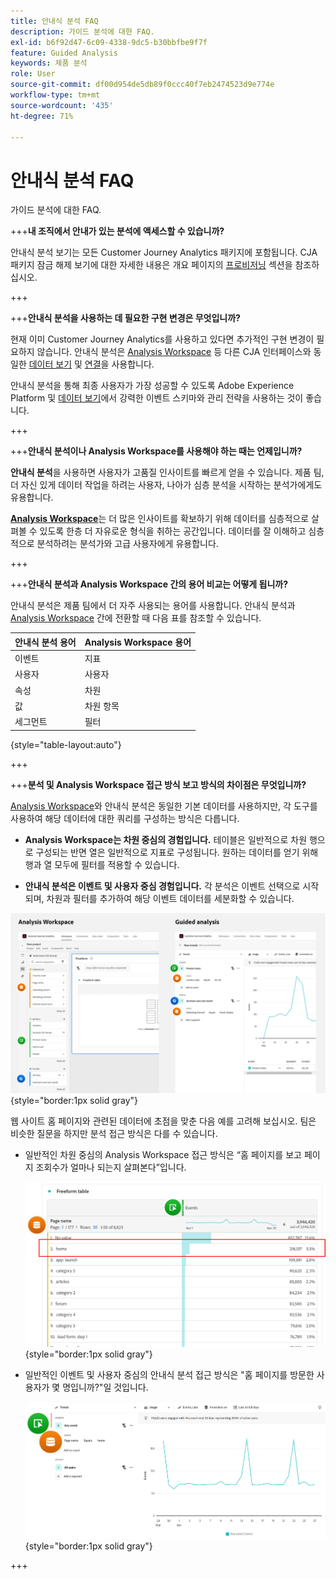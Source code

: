 ```yaml
---
title: 안내식 분석 FAQ
description: 가이드 분석에 대한 FAQ.
exl-id: b6f92d47-6c09-4338-9dc5-b30bbfbe9f7f
feature: Guided Analysis
keywords: 제품 분석
role: User
source-git-commit: df00d954de5db89f0ccc40f7eb2474523d9e774e
workflow-type: tm+mt
source-wordcount: '435'
ht-degree: 71%

---
```


# 안내식 분석 FAQ

가이드 분석에 대한 FAQ.

+++**내 조직에서 안내가 있는 분석에 액세스할 수 있습니까?**

안내식 분석 보기는 모든 Customer Journey Analytics 패키지에 포함됩니다. CJA 패키지 잠금 해제 보기에 대한 자세한 내용은 개요 페이지의 [프로비저닝](overview.md#provisioning) 섹션을 참조하십시오.

+++

+++**안내식 분석을 사용하는 데 필요한 구현 변경은 무엇입니까?**

현재 이미 Customer Journey Analytics를 사용하고 있다면 추가적인 구현 변경이 필요하지 않습니다. 안내식 분석은 [Analysis Workspace](../analysis-workspace/home.md) 등 다른 CJA 인터페이스와 동일한 [데이터 보기](../data-views/data-views.md) 및 [연결](../connections/overview.md)을 사용합니다.

안내식 분석을 통해 최종 사용자가 가장 성공할 수 있도록 Adobe Experience Platform 및 [데이터 보기](../data-views/data-views.md)에서 강력한 이벤트 스키마와 관리 전략을 사용하는 것이 좋습니다.

+++

+++**안내식 분석이나 Analysis Workspace를 사용해야 하는 때는 언제입니까?**

**안내식 분석**&#x200B;을 사용하면 사용자가 고품질 인사이트를 빠르게 얻을 수 있습니다. 제품 팀, 더 자신 있게 데이터 작업을 하려는 사용자, 나아가 심층 분석을 시작하는 분석가에게도 유용합니다.

**[Analysis Workspace](../analysis-workspace/home.md)**&#x200B;는 더 많은 인사이트를 확보하기 위해 데이터를 심층적으로 살펴볼 수 있도록 한층 더 자유로운 형식을 취하는 공간입니다. 데이터를 잘 이해하고 심층적으로 분석하려는 분석가와 고급 사용자에게 유용합니다.

+++

+++**안내식 분석과 Analysis Workspace 간의 용어 비교는 어떻게 됩니까?**

안내식 분석은 제품 팀에서 더 자주 사용되는 용어를 사용합니다. 안내식 분석과 [Analysis Workspace](../analysis-workspace/home.md) 간에 전환할 때 다음 표를 참조할 수 있습니다.

| 안내식 분석 용어 | Analysis Workspace 용어 |
| --- | --- |
| 이벤트 | 지표 |
| 사용자 | 사용자 |
| 속성 | 차원 |
| 값 | 차원 항목 |
| 세그먼트 | 필터 |

{style="table-layout:auto"}

+++

+++**분석 및 Analysis Workspace 접근 방식 보고 방식의 차이점은 무엇입니까?**

[Analysis Workspace](../analysis-workspace/home.md)와 안내식 분석은 동일한 기본 데이터를 사용하지만, 각 도구를 사용하여 해당 데이터에 대한 쿼리를 구성하는 방식은 다릅니다.

* **Analysis Workspace는 차원 중심의 경험입니다.** 테이블은 일반적으로 차원 행으로 구성되는 반면 열은 일반적으로 지표로 구성됩니다. 원하는 데이터를 얻기 위해 행과 열 모두에 필터를 적용할 수 있습니다.

* **안내식 분석은 이벤트 및 사용자 중심 경험입니다.** 각 분석은 이벤트 선택으로 시작되며, 차원과 필터를 추가하여 해당 이벤트 데이터를 세분화할 수 있습니다.

![Analysis Workspace 및 안내식 분석 보기](assets/structure.png){style="border:1px solid gray"}

웹 사이트 홈 페이지와 관련된 데이터에 초점을 맞춘 다음 예를 고려해 보십시오. 팀은 비슷한 질문을 하지만 분석 접근 방식은 다를 수 있습니다.

* 일반적인 차원 중심의 Analysis Workspace 접근 방식은 “홈 페이지를 보고 페이지 조회수가 얼마나 되는지 살펴본다”입니다.

  ![차원 중심](assets/dimension-centered.png){style="border:1px solid gray"}

* 일반적인 이벤트 및 사용자 중심의 안내식 분석 접근 방식은 &quot;홈 페이지를 방문한 사용자가 몇 명입니까?&quot;일 것입니다.

  ![이벤트 중심](assets/event-centered.png){style="border:1px solid gray"}

+++
